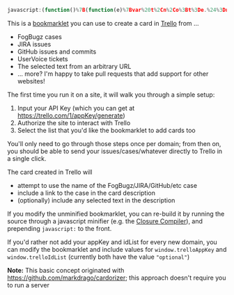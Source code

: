 ```javascript
javascript:(function()%7B(function(e)%7Bvar%20t%2Cn%2Co%3Bt%3De.%24%3Dn%3De.jQuery%3Bvar%20i%3Dfunction()%7Bvar%20e%3Dt(%22%23tt_single_values_orig%22).text().trim()%2Cn%3De.match(%2F%5B%2B-%5D%3F%5Cd%2B%5C.%5Cd%2B%2Fg)%3Breturn%20null!%3Dn%26%26n.length%3E0%3F%22%20(%22%2Bn%5B0%5D%2B%22)%22%3A%22%22%7D%2Cr%3Dfunction(r%2Ca)%7Bvar%20l%2Cs%3Dlocation.href%2Cc%3Dt('meta%5Bcontent%3D%22Bugsnag%22').length%2Cd%3De.goBug%2Cu%3Dt(%22%23all_commit_comments%22).length%2Cp%3Dt(%22%23show_issue%22).length%2Cf%3Dt(%22h1%20.hP%22).length%2Ch%3Dt(%22%23jira%22).length%2Cg%3Dt(%22%23issue_header_summary%22).length%2Cm%3DjQuery(%22head%20meta%5Bcontent%3DRedmine%5D%22).length%2Cy%3Dt(%22%23header%20h1%22).length%2Cx%3Dt(%22body%5Buv-sheet-container%5D%22).length%3Bif(c)l%3D%22%5BBUGSNAG%5D%20%22%2Bt(%22%23main-content%20%3E%20header%20%3E%20h4%22).text()%2Cs%3D%22Link%20to%20exception%3A%20%22%2Blocation.href%2Cs%2B%3D%22%5CnStack%20trace%20(partial)%3A%5Cn%5Cn%09%22%2Cs%2B%3Dt(%22.Stacktrace-raw%20textarea%22).text().substring(0%2C1500)%3Belse%20if(d)l%3DgoBug.ixBug%2B%22%3A%20%22%2BgoBug.sTitle%3Belse%20if(g)l%3Dt(%22%23key-val%22).text()%2B%22%3A%20%22%2Bt(%22%23issue_header_summary%22).text()%3Belse%20if(h)l%3Dt(%22%23key-val%22).text()%2B%22%3A%20%22%2Bt(%22%23summary-val%22).text()%2Bi()%3Belse%20if(p)l%3Dt(%22%23show_issue%20.number%20strong%22).text()%2B%22%20%22%2Bt(%22%23show_issue%20.discussion-topic-title%22).text()%3Belse%20if(u)l%3Dt(%22.js-current-repository%22).text().trim()%2B%22%3A%20%22%2Bt(%22.commit%20.commit-title%22).text().trim()%3Belse%20if(m)l%3Dt(%22%23content%20h2%3Afirst%22).text().trim()%2B%22%3A%20%22%2Bt(%22%23content%20h3%3Afirst%22).text().trim()%3Belse%20if(y)l%3Dt(%22%23header%20h1%22).text().trim()%3Belse%20if(f)l%3Dt(%22h1%20.hP%22).text().trim()%3Belse%20if(x)%7Bvar%20b%3D%2F.*%5C%2Fadmin%5C%2Ftickets%5C%2F(%5Cd%2B).*%2F%2Cv%3Db.exec(location.href)%3Bl%3D%22%5BDoC%20%23%22%2Bv%5B1%5D%2B%22%5D%20%22%2Bt(%22h1.ticket-subject-header%22).text().trim()%2Cs%3D%22Link%20to%20Ticket%3A%20%22%2Blocation.href%2Cs%2B%3D%22%5CnReported%20by%3A%20%22%2Be.currentSupportAgent.displayName%7Delse%20l%3Dt.trim(document.title)%3Bvar%20k%3Be.getSelection%3Fk%3D%22%22%2Be.getSelection()%3Adocument.selection%26%26document.selection.createRange%26%26(k%3Ddocument.selection.createRange().text)%2C!k%26%26t(%22.gs%20.adP%22).length%26%26(k%3Dt(%22.gs%20.adP%22).eq(0).html()%2Ck%3Dk.replace(%2F(%3Cbr%5Cs*%5B%2F%5D%3F%3E%7C%3C%5C%2Fp%3E%7C%3C%5C%2Fdiv%3E%7C%3C%5C%2Fblockquote%3E)%2Fgi%2C%22%5Cn%241%22)%2Ck%3Dt(k).text()%2Ck%26%26(k%3D%22------%20original%20content%20------%5Cn%5Cn%22%2Bk))%2Ck%26%26(l%3Fs%2B%3D%22%5Cn%5Cn%22%2Bk%3Al%3Dk)%2Cl%3Dl%7C%7C%22Unknown%20page%22%2Cl%26%26function()%7Br.post(%22lists%2F%22%2Ba%2B%22%2Fcards%22%2C%7Bname%3Al%2Cdesc%3As%7D%2Cfunction(e)%7Bx%3Fr.post(%22cards%2F%22%2Be.id%2B%22%2Fstickers%22%2C%7Bimage%3A%2255f31772076c0979149588f2%22%2Ctop%3A0%2Cleft%3A0%2CzIndex%3A0%7D)%3Ac%26%26r.post(%22cards%2F%22%2Be.id%2B%22%2Fstickers%22%2C%7Bimage%3A%2255f3175bb50dbfde87672fb8%22%2Ctop%3A0%2Cleft%3A0%2CzIndex%3A0%7D)%3Bvar%20n%3Dt(%22%3Ca%3E%22).attr(%7Bhref%3Ae.url%2Ctarget%3A%22card%22%7D).text(%22Created%20a%20Trello%20Card%22).css(%7Bposition%3A%22absolute%22%2Cleft%3A0%2Ctop%3A0%2Cpadding%3A%224px%22%2Cborder%3A%221px%20solid%20%23000%22%2Cbackground%3A%22%23fff%22%2C%22z-index%22%3A1e3%7D).appendTo(%22body%22)%3BsetTimeout(function()%7Bn.fadeOut(3e3)%7D%2C5e3)%7D)%2Ct%3De.%24%3De.jQuery%3Dn%7D(o)%7D%2Ca%3De.localStorage%3Bif(a)%7Bvar%20l%3Dfunction(e%2Ct)%7Breturn%202%3D%3Darguments.length%3Fa%5Be%5D%3Dt%3Aa%5Be%5D%7D%2Cs%3Dfunction(n%2Co%2Ci)%7Bvar%20r%3Dfunction(e)%7Bl.remove()%2Ca.remove()%2Ci(e)%7D%2Ca%3Dt(%22%3Cdiv%3E%22).css(%7Bbackground%3A%22%23000%22%2Copacity%3A.75%2C%22z-index%22%3A1e4%2Cposition%3A%22absolute%22%2Cleft%3A0%2Ctop%3A0%2Cright%3A0%2Cbottom%3A0%7D).appendTo(%22body%22).click(function()%7Br(null)%7D)%2Cl%3Dt(%22%3Cdiv%3E%22).css(%7Bposition%3A%22absolute%22%2Cborder%3A%221px%20solid%20%23000%22%2Cpadding%3A%2216px%22%2Cwidth%3A300%2Ctop%3A64%2Cleft%3A(t(e).width()-200)%2F2%2Cbackground%3A%22%23fff%22%2C%22z-index%22%3A1e5%7D).appendTo(%22body%22)%3Bt(%22%3Cdiv%3E%22).html(n).appendTo(l)%3Bvar%20s%3Dt(%22%3Cinput%3E%22).css(%7Bwidth%3A%22100%25%22%2C%22margin-top%22%3A%228px%22%7D).appendTo(l).toggle(o)%3Breturn%20t(%22%3Cdiv%3E%22).text(%22OK%22).css(%7Bwidth%3A%22100%25%22%2C%22text-align%22%3A%22center%22%2Cborder%3A%221px%20solid%20%23000%22%2Cbackground%3A%22%23eee%22%2C%22margin-top%22%3A%228px%22%2Ccursor%3A%22pointer%22%7D).appendTo(l).click(function()%7Br(s.val())%7D)%2Cl%7D%2Cc%3Dfunction(e)%7Bvar%20t%3Dfunction()%7Be.length%26%26e.shift().apply(null%2CArray.prototype.slice.call(arguments).concat(%5Bt%5D))%7D%3Bt()%7D%2Cd%3D%22trelloAppKey%22%2Cu%3D%22trelloIdList%22%3Bc(%5Bfunction(n)%7Bif(parseInt(e.jQuery.fn.jquery.split(%22.%22)%5B0%5D)%3E%3D2)o%3Dt%2Cn(null)%3Belse%7Bvar%20i%3Ddocument.createElement(%22script%22)%3Bi.onload%3Dn%2Ci.onreadystatechange%3Dn%2Ci.src%3D%22https%3A%2F%2Fajax.googleapis.com%2Fajax%2Flibs%2Fjquery%2F2.1.4%2Fjquery.min.js%22%2Cdocument.getElementsByTagName(%22head%22)%5B0%5D.appendChild(i)%2Co%3DjQuery.noConflict(!0)%7D%7D%2Cfunction(t%2Cn)%7Bvar%20o%3Dl(d)%7C%7Ce%5Bd%5D%3Bo%26%2632%3D%3Do.length%3Fn(o)%3As(%22Please%20specify%20your%20Trello%20API%20Key%20(you'll%20only%20need%20to%20do%20this%20once%20per%20site)%3Cbr%3E%3Cbr%3EYou%20can%20get%20your%20API%20Key%20%3Ca%20href%3D'https%3A%2F%2Ftrello.com%2F1%2FappKey%2Fgenerate'%20target%3D'apikey'%3Ehere%3C%2Fa%3E%3Cbr%3E%3Cbr%3E%22%2C!0%2Cfunction(e)%7Be%26%26n(e)%7D)%7D%2Cfunction(e%2Cn)%7Bt.getScript(%22https%3A%2F%2Ftrello.com%2F1%2Fclient.js%3Fkey%3D%22%2Be%2Cn)%7D%2Cfunction(e%2Ct%2Cn%2Co)%7Bl(d%2CTrello.key())%2CTrello.authorize(%7Binteractive%3A!1%2Csuccess%3Ao%2Cerror%3Afunction()%7Bs(%22You%20need%20to%20authorize%20Trello%22%2C!1%2Cfunction()%7BTrello.authorize(%7Btype%3A%22popup%22%2Cexpiration%3A%22never%22%2Cscope%3A%7Bread%3A!0%2Cwrite%3A!0%7D%2Csuccess%3Ao%7D)%7D)%7D%7D)%7D%2Cfunction(n)%7Bvar%20o%3Dl(u)%7C%7Ce%5Bu%5D%3Bo%26%2624%3D%3Do.length%3Fn(o)%3ATrello.get(%22members%2Fme%2Fboards%22%2C%7Bfields%3A%22name%22%7D%2Cfunction(e)%7B%24prompt%3Ds('Which%20list%20should%20cards%20be%20sent%20to%3F%3Chr%3E%3Cdiv%20class%3D%22boards%22%20style%3D%22height%3A500px%3Boverflow-y%3Ascroll%22%3E%3C%2Fdiv%3E'%2C!1%2Cfunction()%7Bo%3D%24prompt.find(%22input%3Achecked%22).attr(%22id%22)%2Cn(o)%7D)%2Ct.each(e%2Cfunction(e%2Cn)%7B%24board%3Dt(%22%3Cdiv%3E%22).appendTo(%24prompt.find(%22.boards%22))%2CTrello.get(%22boards%2F%22%2Bn.id%2B%22%2Flists%22%2Cfunction(e)%7Bt.each(e%2Cfunction(e%2Ci)%7Bvar%20r%3Dt(%22%3Cdiv%3E%22).appendTo(%24board)%3Bo%3Di.id%2Ct(%22%3Cinput%20type%3D'radio'%3E%22).attr(%22id%22%2Co).attr(%22name%22%2C%22idList%22).appendTo(r)%2Ct(%22%3Clabel%3E%22).text(n.name%2B%22%20%3A%20%22%2Bi.name).attr(%22for%22%2Co).appendTo(r)%7D)%7D)%7D)%7D)%7D%2Cfunction(e%2Ct)%7Be%26%26(l(u%2Ce)%2Ct(Trello%2Ce))%7D%2Cr%5D)%2Ct%3De.%24%3De.jQuery%3Dn%7D%7D)(window)%3B%7D)()
```

This is a <a href="http://en.wikipedia.org/wiki/Bookmarklet">bookmarklet</a> you can use to create a card in <a href="https://trello.com">Trello</a> from ...

 - FogBugz cases
 - JIRA issues
 - GitHub issues and commits
 - UserVoice tickets
 - The selected text from an arbitrary URL
 - ... more?  I'm happy to take pull requests that add support for other websites!

The first time you run it on a site, it will walk you through a simple setup:

 1. Input your API Key (which you can get at https://trello.com/1/appKey/generate)
 2. Authorize the site to interact with Trello
 3. Select the list that you'd like the bookmarklet to add cards too

You'll only need to go through those steps once per domain; from then on, you should be able to send your
issues/cases/whatever directly to Trello in a single click.

The card created in Trello will 

- attempt to use the name of the FogBugz/JIRA/GitHub/etc case
- include a link to the case in the card description
- (optionally) include any selected text in the description

If you modify the unminified bookmarklet, you can re-build it by running the source through a javascript minifier 
(e.g. the <a href="http://closure-compiler.appspot.com/home">Closure Compiler</a>), 
and prepending `javascript:` to the front.

If you'd rather not add your appKey and idList for every new domain, you can modify the bookmarklet and include values for `window.trelloAppKey` and `window.trelloIdList` (currently both have the value `"optional"`)

**Note:** This basic concept originated with https://github.com/markdrago/cardorizer; this approach doesn't require you to run a server
